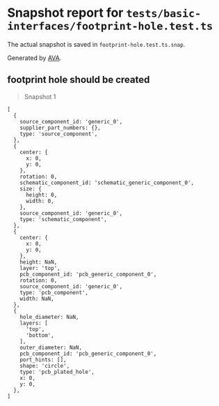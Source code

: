 # Snapshot report for `tests/basic-interfaces/footprint-hole.test.ts`

The actual snapshot is saved in `footprint-hole.test.ts.snap`.

Generated by [AVA](https://avajs.dev).

## footprint hole should be created

> Snapshot 1

    [
      {
        source_component_id: 'generic_0',
        supplier_part_numbers: {},
        type: 'source_component',
      },
      {
        center: {
          x: 0,
          y: 0,
        },
        rotation: 0,
        schematic_component_id: 'schematic_generic_component_0',
        size: {
          height: 0,
          width: 0,
        },
        source_component_id: 'generic_0',
        type: 'schematic_component',
      },
      {
        center: {
          x: 0,
          y: 0,
        },
        height: NaN,
        layer: 'top',
        pcb_component_id: 'pcb_generic_component_0',
        rotation: 0,
        source_component_id: 'generic_0',
        type: 'pcb_component',
        width: NaN,
      },
      {
        hole_diameter: NaN,
        layers: [
          'top',
          'bottom',
        ],
        outer_diameter: NaN,
        pcb_component_id: 'pcb_generic_component_0',
        port_hints: [],
        shape: 'circle',
        type: 'pcb_plated_hole',
        x: 0,
        y: 0,
      },
    ]
